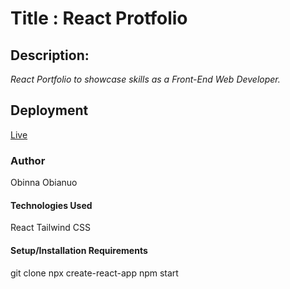 # Title : React Protfolio

## Description:
 

   _React Portfolio to showcase skills as a Front-End Web Developer._

## Deployment
[Live]()

### Author
Obinna Obianuo


#### Technologies Used
  React
  Tailwind CSS

#### Setup/Installation Requirements
  git clone 
  npx create-react-app 
  npm start
  




